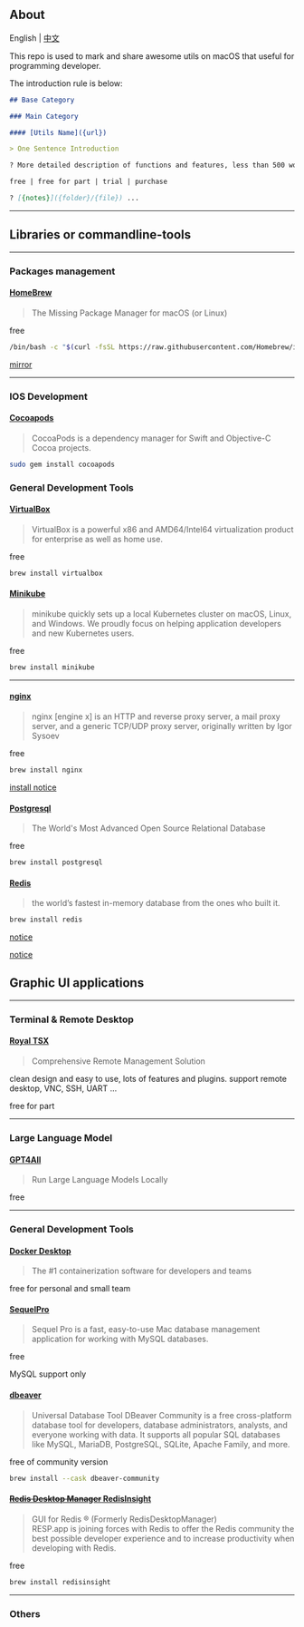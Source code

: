 ## About 

English | [中文](cn.md) 

This repo is used to mark and share awesome utils on macOS that useful for programming developer.

The introduction rule is below:

```markdown
## Base Category

### Main Category

#### [Utils Name]({url})

> One Sentence Introduction

? More detailed description of functions and features, less than 500 words.

free | free for part | trial | purchase

? [{notes}]({folder}/{file}) ...
```

-----

## Libraries or commandline-tools

-----

### Packages management

#### [HomeBrew](https://brew.sh/)

> The Missing Package Manager for macOS (or Linux)

free

```bash
/bin/bash -c "$(curl -fsSL https://raw.githubusercontent.com/Homebrew/install/HEAD/install.sh)"
```

[mirror](libs/homebrew.md#mirrors)

-----

### IOS Development

#### [Cocoapods](https://cocoapods.org/)

> CocoaPods is a dependency manager for Swift and Objective-C Cocoa projects.

```bash
sudo gem install cocoapods
```

### General Development Tools

#### [VirtualBox](https://www.virtualbox.org/)

> VirtualBox is a powerful x86 and AMD64/Intel64 virtualization product for enterprise as well as home use.

free

```bash
brew install virtualbox
```

#### [Minikube](https://minikube.sigs.k8s.io/docs/)

> minikube quickly sets up a local Kubernetes cluster on macOS, Linux, and Windows. We proudly focus on helping application developers and new Kubernetes users.

free 

```bash
brew install minikube
```

-----

#### [nginx](https://nginx.org)

> nginx [engine x] is an HTTP and reverse proxy server, a mail proxy server, and a generic TCP/UDP proxy server, originally written by Igor Sysoev

free

```bash
brew install nginx
```

[install notice](libs/nginx.md)

#### [Postgresql](https://www.postgresql.org/)

> The World's Most Advanced Open Source Relational Database

free

```bash
brew install postgresql
```

#### [Redis](https://redis.io/)

> the world’s fastest in-memory database from the ones who built it.

```bash
brew install redis
```

[notice](libs/redis.md)

[notice](libs/postgresql.md)

## Graphic UI applications

-----

### Terminal & Remote Desktop

#### [Royal TSX](https://royalapps.com/ts/mac/features)

> Comprehensive Remote Management Solution

clean design and easy to use, lots of features and plugins.
support remote desktop, VNC, SSH, UART ...

free for part

-----

### Large Language Model

#### [GPT4All](https://www.nomic.ai/gpt4all)

> Run Large Language Models Locally

free

----- 

### General Development Tools

#### [Docker Desktop](https://www.docker.com/products/docker-desktop/)

> The #1 containerization software for developers and teams

free for personal and small team

#### [SequelPro](https://sequelpro.com/)

> Sequel Pro is a fast, easy-to-use Mac database management application for working with MySQL databases.

free

MySQL support only 

#### [dbeaver](https://dbeaver.io/)

> Universal Database Tool
DBeaver Community is a free cross-platform database tool for developers, database administrators, analysts, and everyone working with data. It supports all popular SQL databases like MySQL, MariaDB, PostgreSQL, SQLite, Apache Family, and more.

free of community version

```bash
brew install --cask dbeaver-community
```

#### [~~Redis Desktop Manager~~ RedisInsight](https://github.com/RedisInsight/RedisDesktopManager)

> GUI for Redis ® (Formerly RedisDesktopManager) <br/>RESP.app is joining forces with Redis to offer the Redis community the best possible developer experience and to increase productivity when developing with Redis. 

free

```bash
brew install redisinsight
```

-----

### Others
